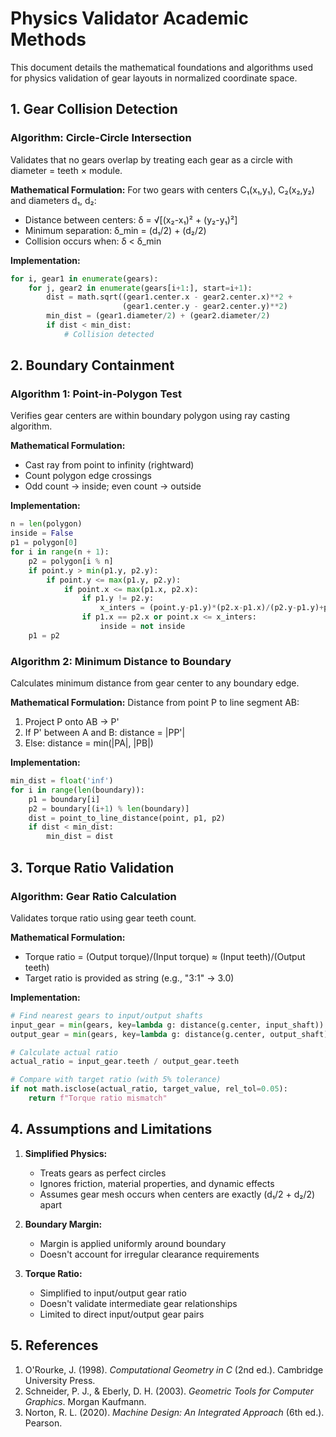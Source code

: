 # Physics Validator Academic Methods

This document details the mathematical foundations and algorithms used for physics validation of gear layouts in normalized coordinate space.

## 1. Gear Collision Detection

### Algorithm: Circle-Circle Intersection
Validates that no gears overlap by treating each gear as a circle with diameter = teeth × module.

**Mathematical Formulation:**
For two gears with centers C₁(x₁,y₁), C₂(x₂,y₂) and diameters d₁, d₂:
- Distance between centers: δ = √[(x₂-x₁)² + (y₂-y₁)²]
- Minimum separation: δ_min = (d₁/2) + (d₂/2)
- Collision occurs when: δ < δ_min

**Implementation:**
```python
for i, gear1 in enumerate(gears):
    for j, gear2 in enumerate(gears[i+1:], start=i+1):
        dist = math.sqrt((gear1.center.x - gear2.center.x)**2 + 
                         (gear1.center.y - gear2.center.y)**2)
        min_dist = (gear1.diameter/2) + (gear2.diameter/2)
        if dist < min_dist:
            # Collision detected
```

## 2. Boundary Containment

### Algorithm 1: Point-in-Polygon Test
Verifies gear centers are within boundary polygon using ray casting algorithm.

**Mathematical Formulation:**
- Cast ray from point to infinity (rightward)
- Count polygon edge crossings
- Odd count → inside; even count → outside

**Implementation:**
```python
n = len(polygon)
inside = False
p1 = polygon[0]
for i in range(n + 1):
    p2 = polygon[i % n]
    if point.y > min(p1.y, p2.y):
        if point.y <= max(p1.y, p2.y):
            if point.x <= max(p1.x, p2.x):
                if p1.y != p2.y:
                    x_inters = (point.y-p1.y)*(p2.x-p1.x)/(p2.y-p1.y)+p1.x
                if p1.x == p2.x or point.x <= x_inters:
                    inside = not inside
    p1 = p2
```

### Algorithm 2: Minimum Distance to Boundary
Calculates minimum distance from gear center to any boundary edge.

**Mathematical Formulation:**
Distance from point P to line segment AB:
1. Project P onto AB → P'
2. If P' between A and B: distance = |PP'|
3. Else: distance = min(|PA|, |PB|)

**Implementation:**
```python
min_dist = float('inf')
for i in range(len(boundary)):
    p1 = boundary[i]
    p2 = boundary[(i+1) % len(boundary)]
    dist = point_to_line_distance(point, p1, p2)
    if dist < min_dist:
        min_dist = dist
```

## 3. Torque Ratio Validation

### Algorithm: Gear Ratio Calculation
Validates torque ratio using gear teeth count.

**Mathematical Formulation:**
- Torque ratio = (Output torque)/(Input torque) ≈ (Input teeth)/(Output teeth)
- Target ratio is provided as string (e.g., "3:1" → 3.0)

**Implementation:**
```python
# Find nearest gears to input/output shafts
input_gear = min(gears, key=lambda g: distance(g.center, input_shaft))
output_gear = min(gears, key=lambda g: distance(g.center, output_shaft))

# Calculate actual ratio
actual_ratio = input_gear.teeth / output_gear.teeth

# Compare with target ratio (with 5% tolerance)
if not math.isclose(actual_ratio, target_value, rel_tol=0.05):
    return f"Torque ratio mismatch"
```

## 4. Assumptions and Limitations

1. **Simplified Physics:** 
   - Treats gears as perfect circles
   - Ignores friction, material properties, and dynamic effects
   - Assumes gear mesh occurs when centers are exactly (d₁/2 + d₂/2) apart

2. **Boundary Margin:**
   - Margin is applied uniformly around boundary
   - Doesn't account for irregular clearance requirements

3. **Torque Ratio:**
   - Simplified to input/output gear ratio
   - Doesn't validate intermediate gear relationships
   - Limited to direct input/output gear pairs

## 5. References

1. O'Rourke, J. (1998). *Computational Geometry in C* (2nd ed.). Cambridge University Press.
2. Schneider, P. J., & Eberly, D. H. (2003). *Geometric Tools for Computer Graphics*. Morgan Kaufmann.
3. Norton, R. L. (2020). *Machine Design: An Integrated Approach* (6th ed.). Pearson.
